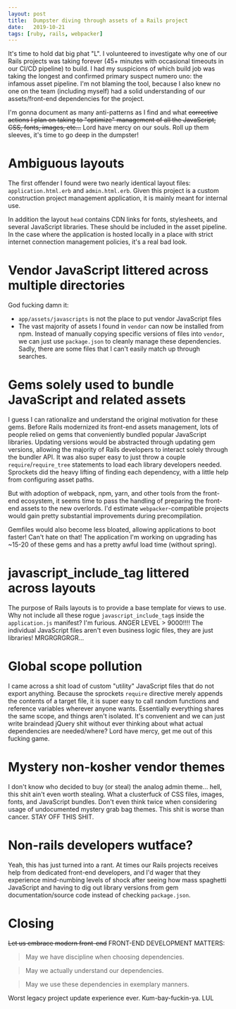 ```yaml
---
layout: post
title:  Dumpster diving through assets of a Rails project
date:   2019-10-21
tags: [ruby, rails, webpacker]
---
```

It's time to hold dat big phat "L". I volunteered to investigate why one
of our Rails projects was taking forever (45+ minutes with occasional
timeouts in our CI/CD pipeline) to build. I had my suspicions of which build job
was taking the longest and confirmed primary suspect numero uno: the
infamous asset pipeline. I'm not blaming the tool, because I also knew
no one on the team (including myself) had a solid understanding of our
assets/front-end dependencies for the project.

I'm gonna document as many anti-patterns as I find and what ~~corrective
actions I plan on taking to "optimize" management of all the JavaScript,
CSS, fonts, images, etc...~~ Lord have mercy on our souls. Roll up them
sleeves, it's time to go deep in the dumpster!

# Ambiguous layouts

The first offender I found were two nearly identical layout files:
`application.html.erb` and `admin.html.erb`. Given this project is a
custom construction project management application, it is mainly meant
for internal use.

In addition the layout `head` contains CDN links for fonts, stylesheets, and
several JavaScript libraries. These should be included in the asset
pipeline. In the case where the application is hosted locally in a place
with strict internet connection management policies, it's a real bad look.

# Vendor JavaScript littered across multiple directories

God fucking damn it:

* `app/assets/javascripts` is not the place to put vendor JavaScript
files
* The vast majority of assets I found in `vendor` can now be installed
from npm. Instead of manually copying specific versions of files into
`vendor`, we can just use `package.json` to cleanly manage these
dependencies. Sadly, there are some files that I can't easily match up
through searches.

# Gems solely used to bundle JavaScript and related assets

I guess I can rationalize and understand the original motivation for these
gems. Before Rails modernized its front-end assets management, lots
of people relied on gems that conveniently bundled popular JavaScript
libraries. Updating versions would be abstracted through updating gem
versions, allowing the majority of Rails developers to interact solely
through the bundler API. It was also super easy to just throw a couple
`require`/`require_tree` statements to load each library developers needed. Sprockets
did the heavy lifting of finding each dependency, with a little help
from configuring asset paths.

But with adoption of webpack, npm, yarn, and other tools from the
front-end ecosystem, it seems time to pass the handling of preparing the
front-end assets to the new overlords. I'd estimate
`webpacker`-compatible projects would gain pretty substantial
improvements during precompilation.

Gemfiles would also become less bloated, allowing applications to boot
faster! Can't hate on that! The application I'm working on upgrading has
~15-20 of these gems and has a pretty awful load time (without spring).

# javascript_include_tag littered across layouts

The purpose of Rails layouts is to provide a base template for views to
use. Why not include all these rogue `javascript_include_tag`s inside
the `application.js` manifest? I'm furious. ANGER LEVEL > 9000!!!! The
individual JavaScript files aren't even business logic files, they are
just libraries! MRGRGRGRGR...

# Global scope pollution

I came across a shit load of custom "utility" JavaScript files that do not
export anything. Because the sprockets `require` directive merely
appends the contents of a target file, it is super easy to call random
functions and reference variables wherever anyone wants. Essentially
everything shares the same scope, and things aren't isolated. It's convenient
and we can just write braindead jQuery shit without ever thinking about
what actual dependencies are needed/where? Lord have mercy, get me out
of this fucking game.

# Mystery non-kosher vendor themes

I don't know who decided to buy (or steal) the analog admin theme...
hell, this shit ain't even worth stealing. What a clusterfuck of CSS
files, images, fonts, and JavaScript bundles. Don't even think twice
when considering usage of undocumented mystery grab bag themes. This
shit is worse than cancer. STAY OFF THIS SHIT.

# Non-rails developers wutface?

Yeah, this has just turned into a rant. At times our Rails projects
receives help from dedicated front-end developers, and I'd wager that
they experience mind-numbing levels of shock after seeing how mass
spaghetti JavaScript and having to dig out library versions from gem
documentation/source code instead of checking `package.json`.

# Closing

~~Let us embrace modern front-end~~ FRONT-END DEVELOPMENT MATTERS:

> May we have discipline when choosing dependencies.

> May we actually understand our dependencies.

> May we use these dependencies in exemplary manners.

Worst legacy project update experience ever. Kum-bay-fuckin-ya. LUL
